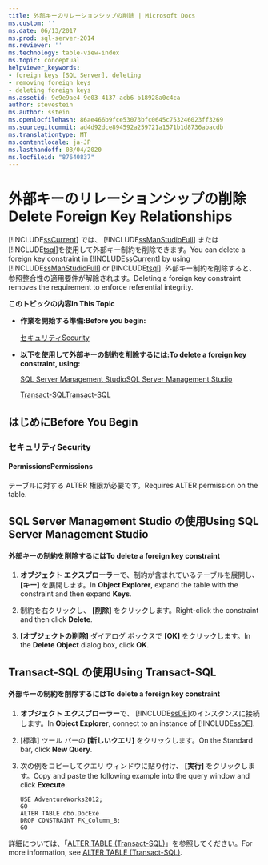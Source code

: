 ```yaml
---
title: 外部キーのリレーションシップの削除 | Microsoft Docs
ms.custom: ''
ms.date: 06/13/2017
ms.prod: sql-server-2014
ms.reviewer: ''
ms.technology: table-view-index
ms.topic: conceptual
helpviewer_keywords:
- foreign keys [SQL Server], deleting
- removing foreign keys
- deleting foreign keys
ms.assetid: 9c9e9ae4-9e03-4137-acb6-b18928a0c4ca
author: stevestein
ms.author: sstein
ms.openlocfilehash: 86ae466b9fce53073bfc0645c753246023ff3269
ms.sourcegitcommit: ad4d92dce894592a259721a1571b1d8736abacdb
ms.translationtype: MT
ms.contentlocale: ja-JP
ms.lasthandoff: 08/04/2020
ms.locfileid: "87640837"
---
```

# <a name="delete-foreign-key-relationships"></a><span data-ttu-id="c129d-102">外部キーのリレーションシップの削除</span><span class="sxs-lookup"><span data-stu-id="c129d-102">Delete Foreign Key Relationships</span></span>
  <span data-ttu-id="c129d-103">[!INCLUDE[ssCurrent](../../includes/sscurrent-md.md)] では、 [!INCLUDE[ssManStudioFull](../../includes/ssmanstudiofull-md.md)] または [!INCLUDE[tsql](../../includes/tsql-md.md)]を使用して外部キー制約を削除できます。</span><span class="sxs-lookup"><span data-stu-id="c129d-103">You can delete a foreign key constraint in [!INCLUDE[ssCurrent](../../includes/sscurrent-md.md)] by using [!INCLUDE[ssManStudioFull](../../includes/ssmanstudiofull-md.md)] or [!INCLUDE[tsql](../../includes/tsql-md.md)].</span></span> <span data-ttu-id="c129d-104">外部キー制約を削除すると、参照整合性の適用要件が解除されます。</span><span class="sxs-lookup"><span data-stu-id="c129d-104">Deleting a foreign key constraint removes the requirement to enforce referential integrity.</span></span>  
  
 <span data-ttu-id="c129d-105">**このトピックの内容**</span><span class="sxs-lookup"><span data-stu-id="c129d-105">**In This Topic**</span></span>  
  
-   <span data-ttu-id="c129d-106">**作業を開始する準備:**</span><span class="sxs-lookup"><span data-stu-id="c129d-106">**Before you begin:**</span></span>  
  
     [<span data-ttu-id="c129d-107">セキュリティ</span><span class="sxs-lookup"><span data-stu-id="c129d-107">Security</span></span>](#Security)  
  
-   <span data-ttu-id="c129d-108">**以下を使用して外部キーの制約を削除するには:**</span><span class="sxs-lookup"><span data-stu-id="c129d-108">**To delete a foreign key constraint, using:**</span></span>  
  
     [<span data-ttu-id="c129d-109">SQL Server Management Studio</span><span class="sxs-lookup"><span data-stu-id="c129d-109">SQL Server Management Studio</span></span>](#SSMSProcedure)  
  
     [<span data-ttu-id="c129d-110">Transact-SQL</span><span class="sxs-lookup"><span data-stu-id="c129d-110">Transact-SQL</span></span>](#TsqlProcedure)  
  
##  <a name="before-you-begin"></a><a name="BeforeYouBegin"></a> <span data-ttu-id="c129d-111">はじめに</span><span class="sxs-lookup"><span data-stu-id="c129d-111">Before You Begin</span></span>  
  
###  <a name="security"></a><a name="Security"></a> <span data-ttu-id="c129d-112">セキュリティ</span><span class="sxs-lookup"><span data-stu-id="c129d-112">Security</span></span>  
  
####  <a name="permissions"></a><a name="Permissions"></a> <span data-ttu-id="c129d-113">Permissions</span><span class="sxs-lookup"><span data-stu-id="c129d-113">Permissions</span></span>  
 <span data-ttu-id="c129d-114">テーブルに対する ALTER 権限が必要です。</span><span class="sxs-lookup"><span data-stu-id="c129d-114">Requires ALTER permission on the table.</span></span>  
  
##  <a name="using-sql-server-management-studio"></a><a name="SSMSProcedure"></a> <span data-ttu-id="c129d-115">SQL Server Management Studio の使用</span><span class="sxs-lookup"><span data-stu-id="c129d-115">Using SQL Server Management Studio</span></span>  
  
#### <a name="to-delete-a-foreign-key-constraint"></a><span data-ttu-id="c129d-116">外部キーの制約を削除するには</span><span class="sxs-lookup"><span data-stu-id="c129d-116">To delete a foreign key constraint</span></span>  
  
1.  <span data-ttu-id="c129d-117">**オブジェクト エクスプローラー**で、制約が含まれているテーブルを展開し、 **[キー]** を展開します。</span><span class="sxs-lookup"><span data-stu-id="c129d-117">In **Object Explorer**, expand the table with the constraint and then expand **Keys**.</span></span>  
  
2.  <span data-ttu-id="c129d-118">制約を右クリックし、 **[削除]** をクリックします。</span><span class="sxs-lookup"><span data-stu-id="c129d-118">Right-click the constraint and then click **Delete**.</span></span>  
  
3.  <span data-ttu-id="c129d-119">**[オブジェクトの削除]** ダイアログ ボックスで **[OK]** をクリックします。</span><span class="sxs-lookup"><span data-stu-id="c129d-119">In the **Delete Object** dialog box, click **OK**.</span></span>  
  
##  <a name="using-transact-sql"></a><a name="TsqlProcedure"></a> <span data-ttu-id="c129d-120">Transact-SQL の使用</span><span class="sxs-lookup"><span data-stu-id="c129d-120">Using Transact-SQL</span></span>  
  
#### <a name="to-delete-a-foreign-key-constraint"></a><span data-ttu-id="c129d-121">外部キーの制約を削除するには</span><span class="sxs-lookup"><span data-stu-id="c129d-121">To delete a foreign key constraint</span></span>  
  
1.  <span data-ttu-id="c129d-122">**オブジェクト エクスプローラー**で、 [!INCLUDE[ssDE](../../includes/ssde-md.md)]のインスタンスに接続します。</span><span class="sxs-lookup"><span data-stu-id="c129d-122">In **Object Explorer**, connect to an instance of [!INCLUDE[ssDE](../../includes/ssde-md.md)].</span></span>  
  
2.  <span data-ttu-id="c129d-123">[標準] ツール バーの **[新しいクエリ]** をクリックします。</span><span class="sxs-lookup"><span data-stu-id="c129d-123">On the Standard bar, click **New Query**.</span></span>  
  
3.  <span data-ttu-id="c129d-124">次の例をコピーしてクエリ ウィンドウに貼り付け、 **[実行]** をクリックします。</span><span class="sxs-lookup"><span data-stu-id="c129d-124">Copy and paste the following example into the query window and click **Execute**.</span></span>  
  
    ```  
    USE AdventureWorks2012;  
    GO  
    ALTER TABLE dbo.DocExe   
    DROP CONSTRAINT FK_Column_B;   
    GO  
    ```  
  
 <span data-ttu-id="c129d-125">詳細については、「[ALTER TABLE &#40;Transact-SQL&#41;](/sql/t-sql/statements/alter-table-transact-sql)」を参照してください。</span><span class="sxs-lookup"><span data-stu-id="c129d-125">For more information, see [ALTER TABLE &#40;Transact-SQL&#41;](/sql/t-sql/statements/alter-table-transact-sql).</span></span>  
  
  
